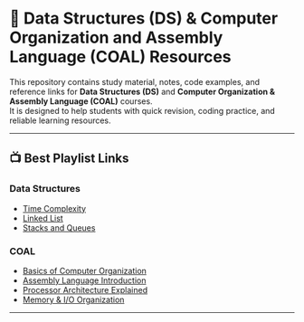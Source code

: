 # 📘 Data Structures (DS) & Computer Organization and Assembly Language (COAL) Resources  

This repository contains study material, notes, code examples, and reference links for **Data Structures (DS)** and **Computer Organization & Assembly Language (COAL)** courses.  
It is designed to help students with quick revision, coding practice, and reliable learning resources.  

---

## 📺 Best Playlist Links  

### **Data Structures**
- [Time Complexity](https://www.youtube.com/playlist?list=PLVp89MrlH65yn9W67KgMfEit4GJlnlZxu)
- [Linked List](https://www.youtube.com/playlist?list=PLVp89MrlH65zIgDaUnwxuJWTa0SeFZVec)  
- [Stacks and Queues](https://www.youtube.com/playlist?list=PLVp89MrlH65wWTBDOG8wCN_2FeMHQQjf2)

### **COAL**
- [Basics of Computer Organization]()  
- [Assembly Language Introduction]()  
- [Processor Architecture Explained]()  
- [Memory & I/O Organization]()  

---
